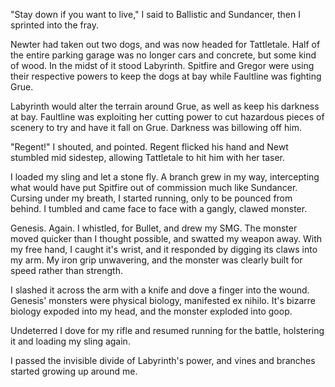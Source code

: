 "Stay down if you want to live," I said to Ballistic and Sundancer, then I sprinted into the
fray.

Newter had taken out two dogs, and was now headed for Tattletale. Half of the entire parking
garage was no longer cars and concrete, but some kind of wood. In the midst of it stood Labyrinth.
Spitfire and Gregor were using their respective powers to keep the dogs at bay while Faultline was
fighting Grue.

Labyrinth would alter the terrain around Grue, as well as keep his darkness at bay. Faultline was exploiting
her cutting power to cut hazardous pieces of scenery to try and have it fall on Grue. Darkness was billowing
off him.

"Regent!" I shouted, and pointed. Regent flicked his hand and Newt stumbled mid sidestep, allowing
Tattletale to hit him with her taser.

I loaded my sling and let a stone fly. A branch grew in my way, intercepting what would have put Spitfire out
of commission much like Sundancer. Cursing under my breath, I started running, only to be pounced from
behind. I tumbled and came face to face with a gangly, clawed monster.

Genesis. Again. I whistled, for Bullet, and drew my SMG. The monster moved quicker than I thought possible,
and swatted my weapon away. With my free hand, I caught it's wrist, and it responded by digging its claws
into my arm. My iron grip unwavering, and the monster was clearly built for speed rather than strength.

I slashed it across the arm with a knife and dove a finger into the wound. Genesis' monsters were physical
biology, manifested ex nihilo. It's bizarre biology expoded into my head, and the monster exploded into goop.

Undeterred I dove for my rifle and resumed running for the battle, holstering it and loading my sling again.

I passed the invisible divide of Labyrinth's power, and vines and branches started growing up around me.
